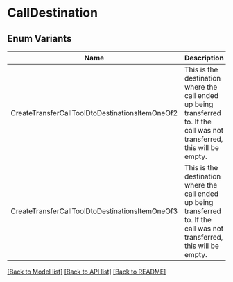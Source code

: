 # CallDestination

## Enum Variants

| Name | Description |
|---- | -----|
| CreateTransferCallToolDtoDestinationsItemOneOf2 | This is the destination where the call ended up being transferred to. If the call was not transferred, this will be empty. |
| CreateTransferCallToolDtoDestinationsItemOneOf3 | This is the destination where the call ended up being transferred to. If the call was not transferred, this will be empty. |

[[Back to Model list]](../README.md#documentation-for-models) [[Back to API list]](../README.md#documentation-for-api-endpoints) [[Back to README]](../README.md)


